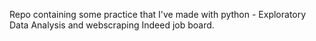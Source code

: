 Repo containing some practice that I've made with python - Exploratory Data Analysis and webscraping Indeed job board.

